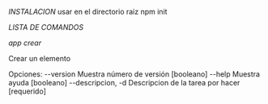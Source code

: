 *INSTALACION*
usar en el directorio raiz
npm init

*LISTA DE COMANDOS*

_app crear_

Crear un elemento

Opciones:
  --version          Muestra número de versión                        [booleano]
  --help             Muestra ayuda                                    [booleano]
  --descripcion, -d  Descripcion de la tarea por hacer               [requerido]

